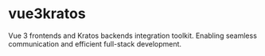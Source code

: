 # vue3kratos
Vue 3 frontends and Kratos backends integration toolkit. Enabling seamless communication and efficient full-stack development.
